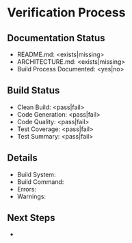 # Verification Process

## Documentation Status
- README.md: <exists|missing>
- ARCHITECTURE.md: <exists|missing>
- Build Process Documented: <yes|no>

## Build Status
- Clean Build: <pass|fail>
- Code Generation: <pass|fail>
- Code Quality: <pass|fail>
- Test Coverage: <pass|fail>
- Test Summary: <pass|fail>

## Details
- Build System: <detected build system>
- Build Command: <command from documentation>
- Errors: <list of errors>
- Warnings: <list of warnings>

## Next Steps
- <next action> 